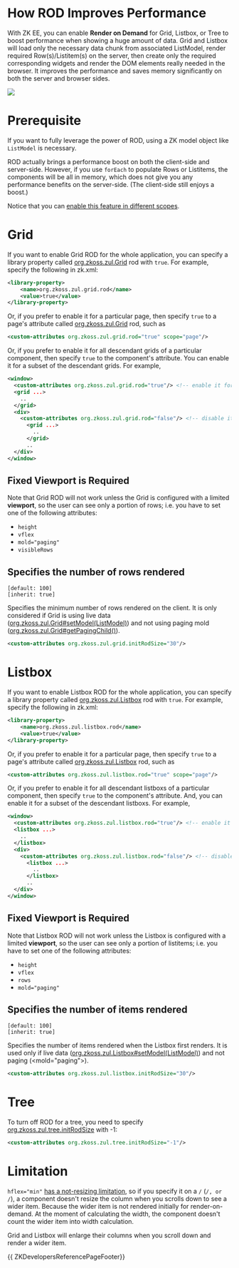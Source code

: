 

# How ROD Improves Performance

With ZK EE, you can enable <b>Render on Demand</b> for Grid, Listbox, or
Tree to boost performance when showing a huge amount of data. Grid and
Listbox will load only the necessary data chunk from associated
ListModel, render required Row(s)/Listitem(s) on the server, then create
only the required corresponding widgets and render the DOM elements
really needed in the browser. It improves the performance and saves
memory significantly on both the server and browser sides.

![]({{site.baseurl}}/zk_dev_ref/images/Rod_demonstration.gif)

# Prerequisite

If you want to fully leverage the power of ROD, using a ZK model object
like `ListModel` is necessary.

ROD actually brings a performance boost on both the client-side and
server-side. However, if you use `forEach` to populate Rows or
Listitems, the components will be all in memory, which does not give you
any performance benefits on the server-side. (The client-side still
enjoys a boost.)

Notice that you can [ enable this feature in different scopes]({{site.baseurl}}/zk_config_ref/the_library_properties).

# Grid

If you want to enable Grid ROD for the whole application, you can
specify a library property called [org.zkoss.zul.Grid](https://www.zkoss.org/javadoc/latest/zk/org/zkoss/zul/Grid.html)
rod with `true`. For example, specify the following in zk.xml:

```xml
<library-property>
    <name>org.zkoss.zul.grid.rod</name>
    <value>true</value>
</library-property>
```

Or, if you prefer to enable it for a particular page, then specify
`true` to a page's attribute called
[org.zkoss.zul.Grid](https://www.zkoss.org/javadoc/latest/zk/org/zkoss/zul/Grid.html) rod, such as

```xml
<custom-attributes org.zkoss.zul.grid.rod="true" scope="page"/>
```

Or, if you prefer to enable it for all descendant grids of a particular
component, then specify `true` to the component's attribute. You can
enable it for a subset of the descendant grids. For example,

```xml
<window>
  <custom-attributes org.zkoss.zul.grid.rod="true"/> <!-- enable it for descendant grids of window -->
  <grid ...>
    ..
  </grid>
  <div>
    <custom-attributes org.zkoss.zul.grid.rod="false"/> <!-- disable it for descendant grids of div -->
      <grid ...>
        ..
      </grid>
      ..
  </div>
</window>
```

## Fixed Viewport is Required

Note that Grid ROD will not work unless the Grid is configured with a
limited <b>viewport</b>, so the user can see only a portion of rows;
i.e. you have to set one of the following attributes:

- `height`
- `vflex`
- `mold="paging"`
- `visibleRows`

## Specifies the number of rows rendered

`[default: 100]`  
`[inherit: true]`

Specifies the minimum number of rows rendered on the client. It is only
considered if Grid is using live data
([org.zkoss.zul.Grid#setModel(ListModel)](https://www.zkoss.org/javadoc/latest/zk/org/zkoss/zul/Grid.html#setModel(ListModel))) and
not using paging mold
([org.zkoss.zul.Grid#getPagingChild()](https://www.zkoss.org/javadoc/latest/zk/org/zkoss/zul/Grid.html#getPagingChild())).

```xml
<custom-attributes org.zkoss.zul.grid.initRodSize="30"/>
```

# Listbox

If you want to enable Listbox ROD for the whole application, you can
specify a library property called
[org.zkoss.zul.Listbox](https://www.zkoss.org/javadoc/latest/zk/org/zkoss/zul/Listbox.html) rod with `true`. For example,
specify the following in zk.xml:

```xml
<library-property>
    <name>org.zkoss.zul.listbox.rod</name>
    <value>true</value>
</library-property>
```

Or, if you prefer to enable it for a particular page, then specify
`true` to a page's attribute called
[org.zkoss.zul.Listbox](https://www.zkoss.org/javadoc/latest/zk/org/zkoss/zul/Listbox.html) rod, such as

```xml
<custom-attributes org.zkoss.zul.listbox.rod="true" scope="page"/>
```

Or, if you prefer to enable it for all descendant listboxs of a
particular component, then specify `true` to the component's attribute.
And, you can enable it for a subset of the descendant listboxs. For
example,

```xml
<window>
  <custom-attributes org.zkoss.zul.listbox.rod="true"/> <!-- enable it for descendant listboxs of window -->
  <listbox ...>
    ..
  </listbox>
  <div>
    <custom-attributes org.zkoss.zul.listbox.rod="false"/> <!-- disable it for descendant listboxs of div -->
      <listbox ...>
        ..
      </listbox>
      ..
  </div>
</window>
```

## Fixed Viewport is Required

Note that Listbox ROD will not work unless the Listbox is configured
with a limited <b>viewport</b>, so the user can see only a portion of
listitems; i.e. you have to set one of the following attributes:

- `height`
- `vflex`
- `rows`
- `mold="paging"`

## Specifies the number of items rendered

`[default: 100]`  
`[inherit: true]`

Specifies the number of items rendered when the Listbox first renders.
It is used only if live data
([org.zkoss.zul.Listbox#setModel(ListModel)](https://www.zkoss.org/javadoc/latest/zk/org/zkoss/zul/Listbox.html#setModel(ListModel)))
and not paging (\<mold="paging"\>).

```xml
<custom-attributes org.zkoss.zul.listbox.initRodSize="30"/>
```

# Tree

To turn off ROD for a tree, you need to specify [ org.zkoss.zul.tree.initRodSize]({{site.baseurl}}/zk_config_ref/org_zkoss_zul_tree_initrodsize)
with -1:

```xml
<custom-attributes org.zkoss.zul.tree.initRodSize="-1"/>
```

# Limitation

`hflex="min"` [ has a not-resizing limitation]({{site.baseurl}}/zk_dev_ref/ui_patterns/hflex_and_vflex#Minimum_Flexibility_Doesn.27t_Change_a_Component.27s_Size_Dynamically),
so if you specify it on a <grid>`/`<column>
(<listbox>`/`<listheader>`, or `<tree>`/`<treecol>), a component doesn't
resize the column when you scrolls down to see a wider item. Because the
wider item is not rendered initially for render-on-demand. At the moment
of calculating the width, the component doesn't count the wider item
into width calculation.

Grid and Listbox will enlarge their columns when you scroll down and
render a wider item.

{{ ZKDevelopersReferencePageFooter}}
